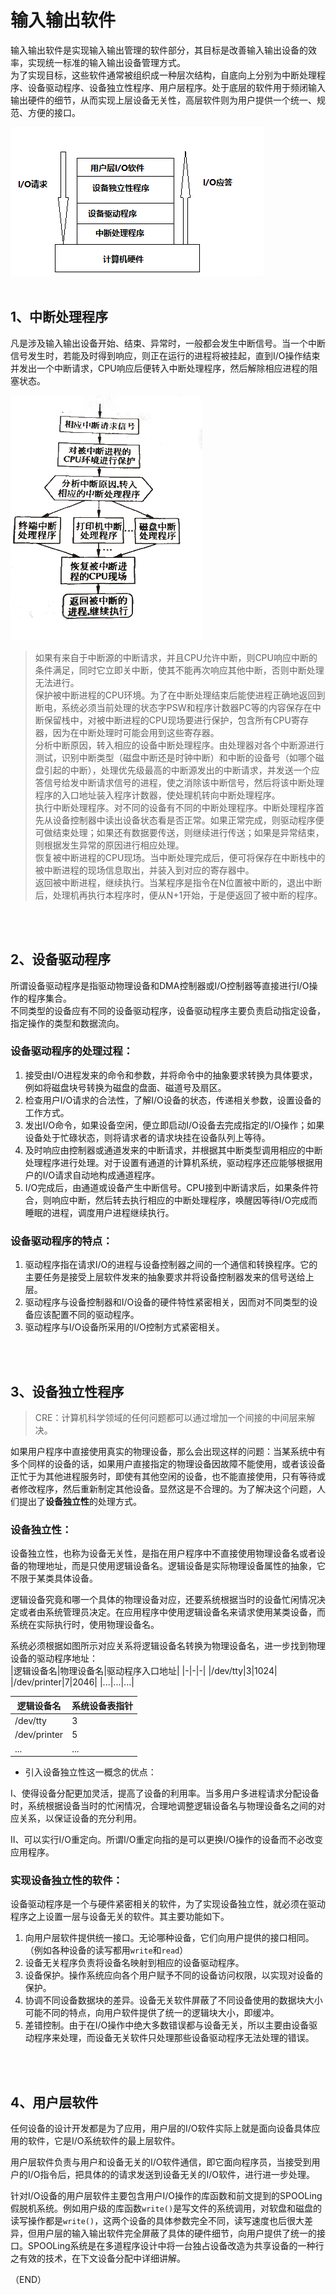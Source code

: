 # 输入输出软件    

输入输出软件是实现输入输出管理的软件部分，其目标是改善输入输出设备的效率，实现统一标准的输入输出设备管理方式。    
为了实现目标，这些软件通常被组织成一种层次结构，自底向上分别为中断处理程序、设备驱动程序、设备独立性程序、用户层程序。处于底层的软件用于频闭输入输出硬件的细节，从而实现上层设备无关性，高层软件则为用户提供一个统一、规范、方便的接口。    

<img src="Images/IOProgram.png" />  

<br />
<br />

## 1、中断处理程序    

凡是涉及输入输出设备开始、结束、异常时，一般都会发生中断信号。当一个中断信号发生时，若能及时得到响应，则正在运行的进程将被挂起，直到I/O操作结束并发出一个中断请求，CPU响应后便转入中断处理程序，然后解除相应进程的阻塞状态。    


<img src="Images/DeviceManage_Intercept.png" />  

> 如果有来自于中断源的中断请求，并且CPU允许中断，则CPU响应中断的条件满足，同时它立即关中断，使其不能再次响应其他中断，否则中断处理无法进行。    
> 保护被中断进程的CPU环境。为了在中断处理结束后能使进程正确地返回到断电，系统必须当前处理的状态字PSW和程序计数器PC等的内容保存在中断保留栈中，对被中断进程的CPU现场要进行保护，包含所有CPU寄存器，因为在中断处理时可能会用到这些寄存器。    
> 分析中断原因，转入相应的设备中断处理程序。由处理器对各个中断源进行测试，识别中断类型（磁盘中断还是时钟中断）和中断的设备号（如哪个磁盘引起的中断），处理优先级最高的中断源发出的中断请求，并发送一个应答信号给发中断请求信号的进程，使之消除该中断信号，然后将该中断处理程序的入口地址装入程序计数器，使处理机转向中断处理程序。    
> 执行中断处理程序。对不同的设备有不同的中断处理程序。中断处理程序首先从设备控制器中读出设备状态看是否正常。如果正常完成，则驱动程序便可做结束处理；如果还有数据要传送，则继续进行传送；如果是异常结束，则根据发生异常的原因进行相应处理。    
> 恢复被中断进程的CPU现场。当中断处理完成后，便可将保存在中断栈中的被中断进程的现场信息取出，并装入到对应的寄存器中。    
> 返回被中断进程，继续执行。当某程序是指令在N位置被中断的，退出中断后，处理机再执行本程序时，便从N+1开始，于是便返回了被中断的程序。    

<br />
<br />


## 2、设备驱动程序    

所谓设备驱动程序是指驱动物理设备和DMA控制器或I/O控制器等直接进行I/O操作的程序集合。    
不同类型的设备应有不同的设备驱动程序，设备驱动程序主要负责启动指定设备，指定操作的类型和数据流向。    



### 设备驱动程序的处理过程：    

1. 接受由I/O进程发来的命令和参数，并将命令中的抽象要求转换为具体要求，例如将磁盘块号转换为磁盘的盘面、磁道号及扇区。    
2. 检查用户I/O请求的合法性，了解I/O设备的状态，传递相关参数，设置设备的工作方式。    
3. 发出I/O命令，如果设备空闲，便立即启动I/O设备去完成指定的I/O操作；如果设备处于忙碌状态，则将请求者的请求块挂在设备队列上等待。    
4. 及时响应由控制器或通道发来的中断请求，并根据其中断类型调用相应的中断处理程序进行处理。对于设置有通道的计算机系统，驱动程序还应能够根据用户的I/O请求自动地构成通道程序。    
5. I/O完成后，由通道或设备产生中断信号。CPU接到中断请求后，如果条件符合，则响应中断，然后转去执行相应的中断处理程序，唤醒因等待I/O完成而睡眠的进程，调度用户进程继续执行。    


### 设备驱动程序的特点：    

1. 驱动程序指在请求I/O的进程与设备控制器之间的一个通信和转换程序。它的主要任务是接受上层软件发来的抽象要求并将设备控制器发来的信号送给上层。    
2. 驱动程序与设备控制器和I/O设备的硬件特性紧密相关，因而对不同类型的设备应该配置不同的驱动程序。    
3. 驱动程序与I/O设备所采用的I/O控制方式紧密相关。    




<br />
<br />

## 3、设备独立性程序    

> CRE：计算机科学领域的任何问题都可以通过增加一个间接的中间层来解决。    

如果用户程序中直接使用真实的物理设备，那么会出现这样的问题：当某系统中有多个同样的设备的话，如果用户直接指定的物理设备因故障不能使用，或者该设备正忙于为其他进程服务时，即使有其他空闲的设备，也不能直接使用，只有等待或者修改程序，然后重新制定其他设备。显然这是不合理的。为了解决这个问题，人们提出了**设备独立性**的处理方式。    

### 设备独立性：    

设备独立性，也称为设备无关性，是指在用户程序中不直接使用物理设备名或者设备的物理地址，而是只使用逻辑设备名。逻辑设备是实际物理设备属性的抽象，它不限于某类具体设备。    

逻辑设备究竟和哪一个具体的物理设备对应，还要系统根据当时的设备忙闲情况决定或者由系统管理员决定。在应用程序中使用逻辑设备名来请求使用某类设备，而系统在实际执行时，使用物理设备名。    

系统必须根据如图所示对应关系将逻辑设备名转换为物理设备名，进一步找到物理设备的驱动程序地址：    
|逻辑设备名|物理设备名|驱动程序入口地址|
|-|-|-|
|/dev/tty|3|1024|
|/dev/printer|7|2046|
|...|...|...|

|逻辑设备名|系统设备表指针|
|-|-|
|/dev/tty|3|
|/dev/printer|5|
|...|...|  

- 引入设备独立性这一概念的优点：    

Ⅰ、使得设备分配更加灵活，提高了设备的利用率。当多用户多进程请求分配设备时，系统根据设备当时的忙闲情况，合理地调整逻辑设备名与物理设备名之间的对应关系，以保证设备的充分利用。    

Ⅱ、可以实行I/O重定向。所谓I/O重定向指的是可以更换I/O操作的设备而不必改变应用程序。    


### 实现设备独立性的软件：    

设备驱动程序是一个与硬件紧密相关的软件，为了实现设备独立性，就必须在驱动程序之上设置一层与设备无关的软件。其主要功能如下。    

1. 向用户层软件提供统一接口。无论哪种设备，它们向用户提供的接口相同。（例如各种设备的读写都用`write`和`read`）    
2. 设备无关程序负责将设备名映射到相应的设备驱动程序。    
3. 设备保护。操作系统应向各个用户赋予不同的设备访问权限，以实现对设备的保护。    
4. 协调不同设备数据块的差异。设备无关软件屏蔽了不同设备使用的数据块大小可能不同的特点，向用户软件提供了统一的逻辑块大小，即缓冲。    
5. 差错控制。由于在I/O操作中绝大多数错误都与设备无关，所以主要由设备驱动程序来处理，而设备无关软件只处理那些设备驱动程序无法处理的错误。    


<br />
<br />

## 4、用户层软件    

任何设备的设计开发都是为了应用，用户层的I/O软件实际上就是面向设备具体应用的软件，它是I/O系统软件的最上层软件。    

用户层软件负责与用户和设备无关的I/O软件通信，即它面向程序员，当接受到用户的I/O指令后，把具体的的请求发送到设备无关的I/O软件，进行进一步处理。    

针对I/O设备的用户层软件主要包含用户I/O操作的库函数和前文提到的SPOOLing假脱机系统。例如用户级的库函数`write()`是写文件的系统调用，对软盘和磁盘的读写操作都是`write()`，这两个设备的具体参数完全不同，读写速度也后很大差异，但用户层的输入输出软件完全屏蔽了具体的硬件细节，向用户提供了统一的接口。SPOOLing系统是在多道程序设计中将一台独占设备改造为共享设备的一种行之有效的技术，在下文设备分配中详细讲解。          



（END）    